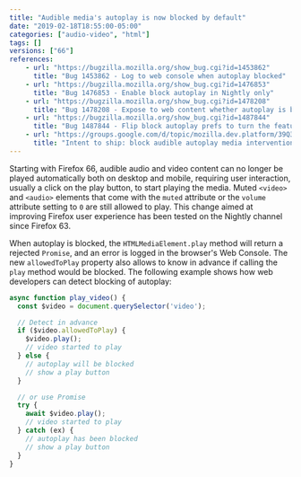 ```yaml
---
title: "Audible media's autoplay is now blocked by default"
date: "2019-02-18T18:55:00-05:00"
categories: ["audio-video", "html"]
tags: []
versions: ["66"]
references:
    - url: "https://bugzilla.mozilla.org/show_bug.cgi?id=1453862"
      title: "Bug 1453862 - Log to web console when autoplay blocked"
    - url: "https://bugzilla.mozilla.org/show_bug.cgi?id=1476853"
      title: "Bug 1476853 - Enable block autoplay in Nightly only"
    - url: "https://bugzilla.mozilla.org/show_bug.cgi?id=1478208"
      title: "Bug 1478208 - Expose to web content whether autoplay is blocked"
    - url: "https://bugzilla.mozilla.org/show_bug.cgi?id=1487844"
      title: "Bug 1487844 - Flip block autoplay prefs to turn the feature on"
    - url: "https://groups.google.com/d/topic/mozilla.dev.platform/39Q3fW3zl1E/discussion"
      title: "Intent to ship: block audible autoplay media intervention"
---
```

Starting with Firefox 66, audible audio and video content can no longer be played automatically both on desktop and mobile, requiring user interaction, usually a click on the play button, to start playing the media. Muted `<video>` and `<audio>` elements that come with the `muted` attribute or the `volume` attribute setting to `0` are still allowed to play. This change aimed at improving Firefox user experience has been tested on the Nightly channel since Firefox 63.

When autoplay is blocked, the `HTMLMediaElement.play` method will return a rejected `Promise`, and an error is logged in the browser's Web Console. The new `allowedToPlay` property also allows to know in advance if calling the `play` method would be blocked. The following example shows how web developers can detect blocking of autoplay:

```js
async function play_video() {
  const $video = document.querySelector('video');

  // Detect in advance
  if ($video.allowedToPlay) {
    $video.play();
    // video started to play
  } else {
    // autoplay will be blocked
    // show a play button
  }

  // or use Promise
  try {
    await $video.play();
    // video started to play
  } catch (ex) {
    // autoplay has been blocked
    // show a play button
  }
}
```
